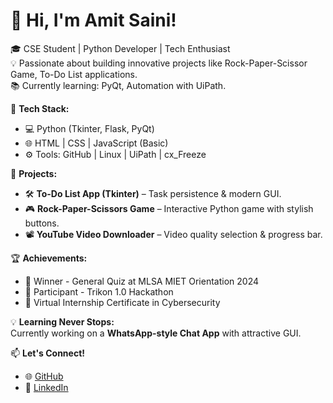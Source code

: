 # 👋 Hi, I'm Amit Saini!

🎓 CSE Student | Python Developer | Tech Enthusiast  
💡 Passionate about building innovative projects like Rock-Paper-Scissor Game, To-Do List applications.  
📚 Currently learning: PyQt, Automation with UiPath.

🔧 **Tech Stack:**  
- 💻 Python (Tkinter, Flask, PyQt)  
- 🌐 HTML | CSS | JavaScript (Basic)  
- ⚙️ Tools: GitHub | Linux | UiPath | cx_Freeze  

🚀 **Projects:**  
- 🛠️ **To-Do List App (Tkinter)** – Task persistence & modern GUI.  
- 🎮 **Rock-Paper-Scissors Game** – Interactive Python game with stylish buttons.  
- 📽️ **YouTube Video Downloader** – Video quality selection & progress bar.  

🏆 **Achievements:**  
- 🏅 Winner -  General Quiz at MLSA MIET Orientation 2024  
- 🚀 Participant - Trikon 1.0 Hackathon  
- 📜 Virtual Internship Certificate in Cybersecurity  

💡 **Learning Never Stops:**  
Currently working on a **WhatsApp-style Chat App** with attractive GUI.

📫 **Let's Connect!**  
- 🌐 [GitHub](https://github.com/amit-saini-21)  
- 💼 [LinkedIn](https://www.linkedin.com/in/amit-saini-5b7858280/)  

<!---
amit-saini-21/amit-saini-21 is a ✨ special ✨ repository because its `README.md` (this file) appears on your GitHub profile.
You can click the Preview link to take a look at your changes.
--->
